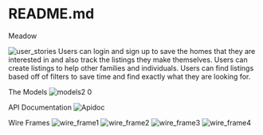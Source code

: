 # README.md
Meadow

![user_stories](https://user-images.githubusercontent.com/79170369/136986348-ceccdb65-33b6-4da5-bfc9-b58abf13ce75.png)
Users can login and sign up to save the homes that they are interested in and also track the listings they make themselves.
Users can create listings to help other families and individuals.
Users can find listings based off of filters to save time and find exactly what they are looking for.

The Models
![models2 0](https://user-images.githubusercontent.com/79170369/136986329-6b2b4d67-5b4f-4f40-b3e5-8b5f1c0ebd6e.jpg)

API Documentation
![Apidoc](https://user-images.githubusercontent.com/79170369/136989416-fe0c7386-1654-4ae4-823c-4fe6d2c28aeb.png)


Wire Frames
![wire_frame1](https://user-images.githubusercontent.com/79170369/136986383-059eaa0d-7e99-47cb-80ea-4789f1ce1b5e.png)
![wire_frame2](https://user-images.githubusercontent.com/79170369/136986408-b6ef468c-67d8-480b-9e3a-a04baeb99f06.png)
![wire_frame3](https://user-images.githubusercontent.com/79170369/136986462-eccd1380-8417-4f78-859b-8895996c674d.png)
![wire_frame4](https://user-images.githubusercontent.com/79170369/136986493-92b9b66d-e30c-48a9-9ff8-db21fbe26c40.png)

